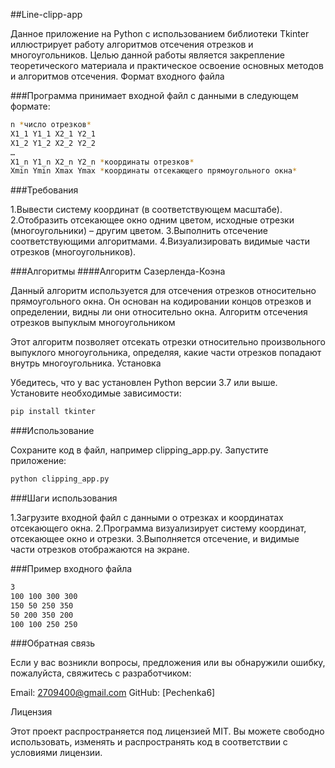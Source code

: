 ##Line-clipp-app

Данное приложение на Python с использованием библиотеки Tkinter иллюстрирует работу алгоритмов отсечения отрезков и многоугольников. Целью данной работы является закрепление теоретического материала и практическое освоение основных методов и алгоритмов отсечения.
Формат входного файла

###Программа принимает входной файл с данными в следующем формате:
```bash
n *число отрезков*
X1_1 Y1_1 X2_1 Y2_1
X1_2 Y1_2 X2_2 Y2_2
…
X1_n Y1_n X2_n Y2_n *координаты отрезков*
Xmin Ymin Xmax Ymax *координаты отсекающего прямоугольного окна*
```
###Требования

1.Вывести систему координат (в соответствующем масштабе).
2.Отобразить отсекающее окно одним цветом, исходные отрезки (многоугольники) – другим цветом.
3.Выполнить отсечение соответствующими алгоритмами.
4.Визуализировать видимые части отрезков (многоугольников).

###Алгоритмы
####Алгоритм Сазерленда-Коэна

Данный алгоритм используется для отсечения отрезков относительно прямоугольного окна. Он основан на кодировании концов отрезков и определении, видны ли они относительно окна.
Алгоритм отсечения отрезков выпуклым многоугольником

Этот алгоритм позволяет отсекать отрезки относительно произвольного выпуклого многоугольника, определяя, какие части отрезков попадают внутрь многоугольника.
Установка

Убедитесь, что у вас установлен Python версии 3.7 или выше.
Установите необходимые зависимости:
```bash
pip install tkinter
```
###Использование

Сохраните код в файл, например clipping_app.py.
Запустите приложение:
```bash
python clipping_app.py
```
###Шаги использования

1.Загрузите входной файл с данными о отрезках и координатах отсекающего окна.
2.Программа визуализирует систему координат, отсекающее окно и отрезки.
3.Выполняется отсечение, и видимые части отрезков отображаются на экране.

###Пример входного файла

```bash
3
100 100 300 300
150 50 250 350
50 200 350 200
100 100 250 250
```
###Обратная связь

Если у вас возникли вопросы, предложения или вы обнаружили ошибку, пожалуйста, свяжитесь с разработчиком:

Email: 2709400@gmail.com
GitHub: [Pechenka6]

Лицензия

Этот проект распространяется под лицензией MIT. Вы можете свободно использовать, изменять и распространять код в соответствии с условиями лицензии.
